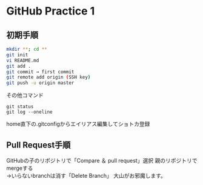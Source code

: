 # GitHub Practice 1
## 初期手順
```bash
mkdir **; cd **
git init
vi README.md
git add .
git commit → first commit
git remote add origin (SSH key)
git push -u origin master
```

その他コマンド
```buildoutcfg
git status
git log --oneline
```
home直下の.gitconfigからエイリアス編集してショトカ登録

## Pull Request手順
GitHubの子のリポジトリで「Compare ＆ pull request」選択
親のリポジトリでmergeする  
→いらないbranchは消す「Delete Branch」
大山がお邪魔します。
